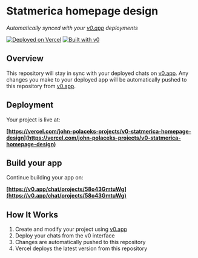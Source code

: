 # Statmerica homepage design

*Automatically synced with your [v0.app](https://v0.app) deployments*

[![Deployed on Vercel](https://img.shields.io/badge/Deployed%20on-Vercel-black?style=for-the-badge&logo=vercel)](https://vercel.com/john-polaceks-projects/v0-statmerica-homepage-design)
[![Built with v0](https://img.shields.io/badge/Built%20with-v0.app-black?style=for-the-badge)](https://v0.app/chat/projects/58o43GmtuWg)

## Overview

This repository will stay in sync with your deployed chats on [v0.app](https://v0.app).
Any changes you make to your deployed app will be automatically pushed to this repository from [v0.app](https://v0.app).

## Deployment

Your project is live at:

**[https://vercel.com/john-polaceks-projects/v0-statmerica-homepage-design](https://vercel.com/john-polaceks-projects/v0-statmerica-homepage-design)**

## Build your app

Continue building your app on:

**[https://v0.app/chat/projects/58o43GmtuWg](https://v0.app/chat/projects/58o43GmtuWg)**

## How It Works

1. Create and modify your project using [v0.app](https://v0.app)
2. Deploy your chats from the v0 interface
3. Changes are automatically pushed to this repository
4. Vercel deploys the latest version from this repository